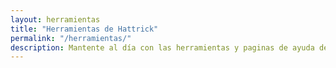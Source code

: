 ```yaml
---
layout: herramientas
title: "Herramientas de Hattrick"
permalink: "/herramientas/"
description: Mantente al día con las herramientas y paginas de ayuda de Hattrick.
---
```


